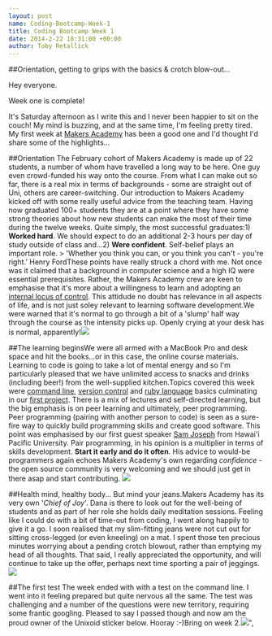 ```yaml
---
layout: post
name: Coding-Bootcamp-Week-1
title: Coding Bootcamp Week 1
date: 2014-2-22 18:31:00 +00:00
author: Toby Retallick
---
```


##Orientation, getting to grips with the basics & crotch blow-out...

Hey everyone.

Week one is complete!

It's Saturday afternoon as I write this and I never been happier to sit on the couch!  My mind is buzzing, and at the same time, I'm feeling pretty tired. My first week at [Makers Academy](http://www.makersacademy.com) has been a good one and I'd thought I'd share some of the highlights...

##Orientation
The February cohort of Makers Academy is made up of 22 students, a number of whom have travelled a long way to be here. One guy even crowd-funded his way onto the course. From what I can make out so far, there is a real mix in terms of backgrounds - some are straight out of Uni, others are career-switching. Our introduction to Makers Academy kicked off with some really useful advice from the teaching team. Having now graduated 100+ students they are at a point where they have some strong theories about how new students can make the most of their time during the twelve weeks. Quite simply, the most successful graduates:1) **Worked hard**. We should expect to do an additional 2-3 hours per day of study outside of class and...2) **Were confident**. Self-belief plays an important role. > 'Whether you think you can, or you think you can't - you're right.' Henry FordThese points have really struck a chord with me. Not once was it claimed that a background in computer science and a high IQ were essential prerequisites. Rather, the Makers Academy crew are keen to emphasise that it's more about a willingness to learn and adopting an [internal locus of control](http://en.wikipedia.org/wiki/Locus_of_control). This attidude no doubt has relevance in all aspects of life, and is not just soley relevant to learning software development.We were warned that it's normal to go through a bit of a 'slump' half way through the course as the intensity picks up. Openly crying at your desk has is normal, apparently!![](/content/images/2014/Feb/crying_cat_nb6376.jpg)

##The learning beginsWe were all armed with a MacBook Pro and desk space and hit the books...or in this case, the online course materials. Learning to code is going to take a lot of mental energy and so I'm particularly pleased that we have unlimited access to snacks and drinks (including beer!) from the well-supplied kitchen.Topics covered this week were [command line](http://en.wikipedia.org/wiki/Command-line_interface), [version control](https://github.com/tretallick) and [ruby language](https://www.ruby-lang.org/en/) basics culminating in our [first project](https://github.com/tretallick/student-directory). There is a mix of lectures and self-directed learning, but the big emphasis is on peer learning and ultimately, peer programming. Peer programming (pairing with another person to code) is seen as a sure-fire way to quickly build programming skills and create good software. This point was emphasised by our first guest speaker [Sam Joseph](http://www.hpu.edu/CNCS/Faculty_Staff/CV/SamJoseph%20.html) from Hawai'i Pacific University. Pair programming, in his opinion is a multiplier in terms of skills development. **Start it early and do it often**. His advice to would-be programmers again echoes Makers Academy's own regarding *confidence* - the open source community is very welcoming and we should just get in there asap and start contributing. ![](/content/images/2014/Feb/sam_joseph-1.jpg)

##Health mind, healthy body...
But mind your jeans.Makers Academy has its very own '*Chief of Joy*'.  Dana is there to look out for the well-being of students and as part of her role she holds daily meditation sessions. Feeling like I could do with a bit of time-out from coding, I went along happily to give it a go. I soon realised that my slim-fitting jeans were not cut out for sitting cross-legged (or even kneeling) on a mat. I spent those ten precious minutes worrying about a pending crotch blowout, rather than emptying my head of all thoughts. That said, I really appreciated the opportunity, and will continue to take up the offer, perhaps next time sporting a pair of jeggings.![](/content/images/2014/Feb/blowout4.jpg)

##The first test
The week ended with with a test on the command line. I went into it feeling prepared but quite nervous all the same. The test was challenging and a number of the questions were new territory, requiring some frantic googling. Pleased to say I passed though and now am the proud owner of the Unixoid sticker below. Hooray :-)Bring on week 2.![](/content/images/2014/Feb/unixoid_final.jpg)",
